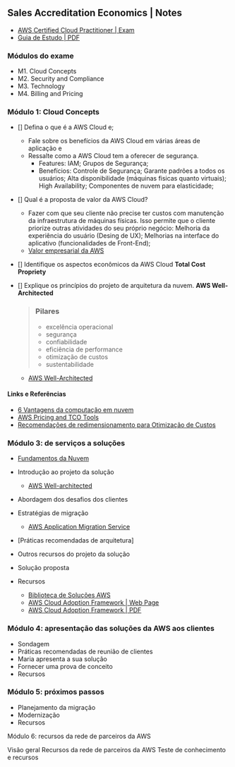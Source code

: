 ## Sales Accreditation Economics | Notes

- [AWS Certified Cloud Practitioner | Exam](https://aws.amazon.com/pt/certification/certified-cloud-practitioner/)
- [Guia de Estudo | PDF](./AWS-Certified-Cloud-Practitioner_Exam-Guide.pdf)

### Módulos do exame

- M1. Cloud Concepts
- M2. Security and Compliance
- M3. Technology
- M4. Billing and Pricing


### Módulo 1: Cloud Concepts
 
 - [] Defina o que é a AWS Cloud e; 

    - Fale sobre os benefícios da AWS Cloud em várias áreas de aplicação e 
    - Ressalte como a AWS Cloud tem a oferecer de segurança.
        - Features: IAM; Grupos de Segurança;
        - Benefícios: Controle de Segurança; Garante padrões a todos os usuários; Alta disponibilidade (máquinas fisicas quanto virtuais); High Availability; Componentes de nuvem para elasticidade;

- [] Qual é a proposta de valor da AWS Cloud? 
    
    - Fazer com que seu cliente não precise ter custos com manutenção da infraestrutura de máquinas físicas. Isso permite que o cliente priorize outras atividades do seu próprio negócio: Melhoria da experiência do usuário (Desing de UX); Melhorias na interface do aplicativo (funcionalidades de Front-End); 
    - [Valor empresarial da AWS](https://aws.amazon.com/pt/executive-insights/content/business-value-on-aws/)
 
 - [] Identifique os aspectos econômicos da AWS Cloud
    **Total Cost Propriety**
    
 - [] Explique os princípios do projeto de arquitetura da nuvem.
    **AWS Well-Architected**
    
    > ### Pilares
    > 
    > - excelência operacional
    > - segurança
    > - confiabilidade
    > - eficiência de performance
    > - otimização de custos
    > - sustentabilidade
    >

    - [AWS Well-Architected](https://aws.amazon.com/pt/architecture/well-architected/)
#### Links e Referências

- [6 Vantagens da computação em nuvem](https://docs.aws.amazon.com/whitepapers/latest/aws-overview/six-advantages-of-cloud-computing.html)
- [AWS Pricing and TCO Tools](https://docs.aws.amazon.com/whitepapers/latest/how-aws-pricing-works/aws-pricingtco-tools.html)
- [Recomendações de redimensionamento para Otimização de Custos](https://docs.aws.amazon.com/cost-management/latest/userguide/ce-rightsizing.html)

### Módulo 3: de serviços a soluções
- [Fundamentos da Nuvem](https://aws.amazon.com/pt/getting-started/cloud-essentials/)

- Introdução ao projeto da solução
    - [AWS Well-architected](https://aws.amazon.com/pt/architecture/well-architected/)
- Abordagem dos desafios dos clientes
- Estratégias de migração
    - [AWS Application Migration Service](https://aws.amazon.com/pt/application-migration-service/)
- [Práticas recomendadas de arquitetura]
- Outros recursos do projeto da solução
- Solução proposta
- Recursos
    - [Biblioteca de Soluções AWS](https://aws.amazon.com/pt/solutions/)
    - [AWS Cloud Adoption Framework | Web Page](https://aws.amazon.com/pt/cloud-adoption-framework/)
    - [AWS Cloud Adoption Framework | PDF](https://d1.awsstatic.com/whitepapers/pt_BR/aws-cloud-adoption-framework_pt-BR.pdf)

### Módulo 4: apresentação das soluções da AWS aos clientes

- Sondagem
- Práticas recomendadas de reunião de clientes
- Maria apresenta a sua solução
- Fornecer uma prova de conceito
- Recursos

### Módulo 5: próximos passos

- Planejamento da migração
- Modernização
- Recursos

Módulo 6: recursos da rede de parceiros da AWS

Visão geral
Recursos da rede de parceiros da AWS
Teste de conhecimento e recursos

